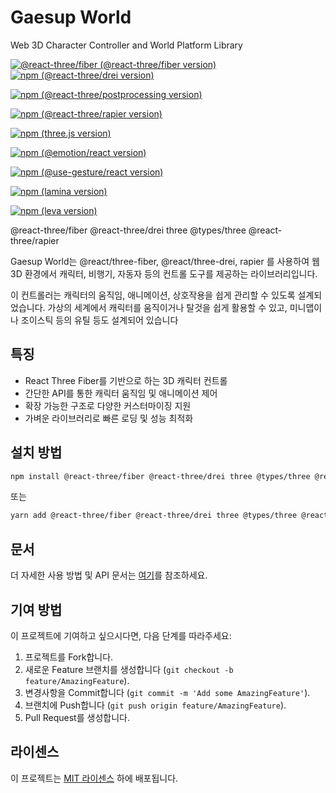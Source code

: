 # Gaesup World

Web 3D Character Controller and World Platform Library

[![@react-three/fiber (@react-three/fiber version)](https://img.shields.io/npm/v/@react-three/fiber?style=flat-square)](https://www.npmjs.com/package/@react-three/fiber)
[![npm (@react-three/drei version)](https://img.shields.io/npm/v/@react-three/drei?style=flat-square)](https://www.npmjs.com/package/@react-three/drei)

[![npm (@react-three/postprocessing version)](https://img.shields.io/npm/v/@react-three/postprocessing?style=flat-square)](https://www.npmjs.com/package/@react-three/postprocessing)

[![npm (@react-three/rapier version)](https://img.shields.io/npm/v/@react-three/rapier?style=flat-square)](https://www.npmjs.com/package/@react-three/rapier)

[![npm (three.js version)](https://img.shields.io/npm/v/three?style=flat-square)](https://www.npmjs.com/package/three)

[![npm (@emotion/react version)](https://img.shields.io/npm/v/@emotion/react?style=flat-square)](https://www.npmjs.com/package/@emotion/react)

[![npm (@use-gesture/react version)](https://img.shields.io/npm/v/@use-gesture/react?style=flat-square)](https://www.npmjs.com/package/@use-gesture/react)

[![npm (lamina version)](https://img.shields.io/npm/v/lamina?style=flat-square)](https://www.npmjs.com/package/lamina)

[![npm (leva version)](https://img.shields.io/npm/v/leva?style=flat-square)](https://www.npmjs.com/package/leva)

@react-three/fiber
@react-three/drei
three @types/three
@react-three/rapier

Gaesup World는 @react/three-fiber, @react/three-drei, rapier 를 사용하여 웹 3D 환경에서 캐릭터, 비행기, 자동자 등의 컨트롤 도구를 제공하는 라이브러리입니다.

이 컨트롤러는 캐릭터의 움직임, 애니메이션, 상호작용을 쉽게 관리할 수 있도록 설계되었습니다. 가상의 세계에서 캐릭터를 움직이거나 탈것을 쉽게 활용할 수 있고, 미니맵이나 조이스틱 등의 유틸 등도 설계되어 있습니다

## 특징

- React Three Fiber를 기반으로 하는 3D 캐릭터 컨트롤
- 간단한 API를 통한 캐릭터 움직임 및 애니메이션 제어
- 확장 가능한 구조로 다양한 커스터마이징 지원
- 가벼운 라이브러리로 빠른 로딩 및 성능 최적화

## 설치 방법

```bash
npm install @react-three/fiber @react-three/drei three @types/three @react-three/rapier gaesup-world
```

또는

```bash
yarn add @react-three/fiber @react-three/drei three @types/three @react-three/rapier gaesup-world
```

## 문서

더 자세한 사용 방법 및 API 문서는 [여기](#)를 참조하세요.

## 기여 방법

이 프로젝트에 기여하고 싶으시다면, 다음 단계를 따라주세요:

1. 프로젝트를 Fork합니다.
2. 새로운 Feature 브랜치를 생성합니다 (`git checkout -b feature/AmazingFeature`).
3. 변경사항을 Commit합니다 (`git commit -m 'Add some AmazingFeature'`).
4. 브랜치에 Push합니다 (`git push origin feature/AmazingFeature`).
5. Pull Request를 생성합니다.

## 라이센스

이 프로젝트는 [MIT 라이센스](LICENSE) 하에 배포됩니다.
